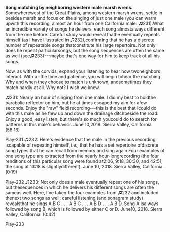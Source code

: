 **Song matching by neighboring western male marsh wrens.** Somewherewest of the Great Plains, among western marsh wrens, settle in besidea marsh and focus on the singing of just one male (you can warm upwith this recording, almost an hour from one California male: ♫231).What an incredible variety of songs he delivers, each song almostalways different from the one before. Careful study would reveal thathe eventually repeats himself (as I have illustrated in ♫232),confirming that he has a discrete number of repeatable songs thatconstitute his large repertoire. Not only does he repeat particularsongs, but the song sequences are often the same as well (see♫233)---maybe that's one way for him to keep track of all his songs.

Now, as with the corvids, expand your listening to hear how twoneighbors interact. With a little time and patience, you will begin tohear the matching. Why and when they choose to match is unknown, andsometimes they match hardly at all. Why not? I wish we knew.

♫231: Nearly an hour of singing from one male. I did my best to holdthe parabolic reflector on him, but he at times escaped my aim for afew seconds. Enjoy the "raw" field recording---this is the best that Icould do with this male as he flew up and down the drainage ditchbeside the road. Enjoy a good, easy listen, but there's so much youcould do to search for patterns in this male's behavior. June 10,2018. Sierra Valley, California (58:16)

Play-231
♫232: Here's evidence that the male in the previous recording iscapable of repeating himself, i.e., that he has a set repertoire ofdiscrete song types that he can recall from memory and sing again.Four examples of one song type are extracted from the nearly hour-longrecording (the four renditions of this particular song were found at2:06, 9:18, 30:30, and 42:51; the song at 13:18 is slightlydifferent). June 10, 2018. Sierra Valley, California. (0:19)

Play-232
♫233: Not only does a male eventually repeat one of his songs, but thesequences in which he delivers his different songs are often the sameas well. Here, I've taken the four examples from ♫232 and included thenext two songs as well; careful listening (and sonagram study) revealsthat he sings A B C . . . A B C . . . A B D . . . A B D. Song A isalways followed by song B, which is followed by either C or D. June10, 2018. Sierra Valley, California. (0:42)

Play-233
